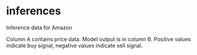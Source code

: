 # inferences
Inference data for Amazon

Column A contains price data. Model output is in column B. Positive values indicate buy signal, negative values indicate sell signal. 

